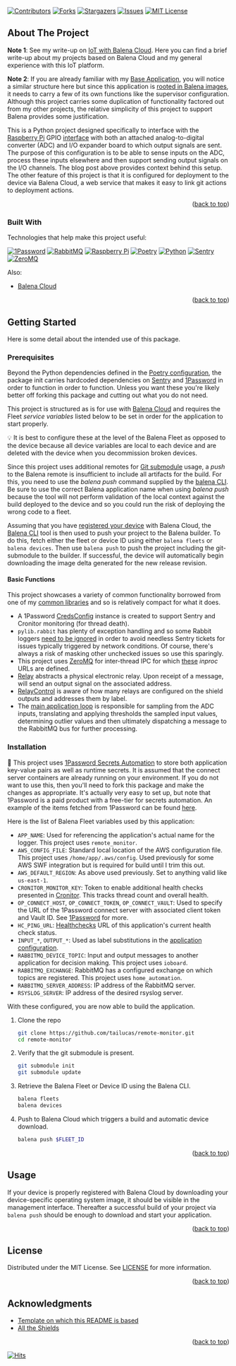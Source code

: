 <a name="readme-top"></a>

[![Contributors][contributors-shield]][contributors-url]
[![Forks][forks-shield]][forks-url]
[![Stargazers][stars-shield]][stars-url]
[![Issues][issues-shield]][issues-url]
[![MIT License][license-shield]][license-url]

## About The Project

**Note 1**: See my write-up on [IoT with Balena Cloud][blog-url]. Here you can find a brief write-up about my projects based on Balena Cloud and my general experience with this IoT platform.

**Note 2**: If you are already familiar with my [Base Application][baseapp-url], you will notice a similar structure here but since this application is [rooted in Balena images](https://github.com/tailucas/remote-monitor/blob/1201986ef3ba2e366c3ced5c1ece879a5379163a/Dockerfile#L1), it needs to carry a few of its own functions like the supervisor configuration. Although this project carries some duplication of functionality factored out from my other projects, the relative simplicity of this project to support Balena provides some justification.

This is a Python project designed specifically to interface with the [Raspberry Pi][rpi-url] GPIO [interface](https://projects.raspberrypi.org/en/projects/physical-computing/1) with both an attached analog-to-digital converter (ADC) and I/O expander board to which output signals are sent. The purpose of this configuration is to be able to sense inputs on the ADC, process these inputs elsewhere and then support sending output signals on the I/O channels. The blog post above provides context behind this setup. The other feature of this project is that it is configured for deployment to the device via Balena Cloud, a web service that makes it easy to link git actions to deployment actions.

<p align="right">(<a href="#readme-top">back to top</a>)</p>

### Built With

Technologies that help make this project useful:

[![1Password][1p-shield]][1p-url]
[![RabbitMQ][rabbit-shield]][rabbit-url]
[![Raspberry Pi][rpi-shield]][rpi-url]
[![Poetry][poetry-shield]][poetry-url]
[![Python][python-shield]][python-url]
[![Sentry][sentry-shield]][sentry-url]
[![ZeroMQ][zmq-shield]][zmq-url]

Also:

* [Balena Cloud][balena-cloud-url]

<p align="right">(<a href="#readme-top">back to top</a>)</p>


<!-- GETTING STARTED -->
## Getting Started

Here is some detail about the intended use of this package.

### Prerequisites

Beyond the Python dependencies defined in the [Poetry configuration](pyproject.toml), the package init carries hardcoded dependencies on [Sentry][sentry-url] and [1Password][1p-url] in order to function in order to function. Unless you want these you're likely better off forking this package and cutting out what you do not need.

This project is structured as is for use with [Balena Cloud](https://www.balena.io/cloud/) and requires the Fleet *service variables* listed below to be set in order for the application to start properly.

:bulb: It is best to configure these at the level of the Balena Fleet as opposed to the device because all device variables are local to each device and are deleted with the device when you decommission broken devices.

Since this project uses additional remotes for [Git submodule](https://git-scm.com/book/en/v2/Git-Tools-Submodules) usage, a *push* to the Balena remote is insufficient to include all artifacts for the build. For this, you need to use the *balena push* command supplied by the [balena CLI](https://github.com/balena-io/balena-cli). Be sure to use the correct Balena application name when using *balena push* because the tool will not perform validation of the local context against the build deployed to the device and so you could run the risk of deploying the wrong code to a fleet.

Assuming that you have [registered your device](https://docs.balena.io/learn/getting-started) with Balena Cloud, the [Balena CLI][balena-cli-url] tool is then used to push your project to the Balena builder. To do this, fetch either the fleet or device ID using either `balena fleets` or `balena devices`. Then use `balena push` to push the project including the git-submodule to the builder. If successful, the device will automatically begin downloading the image delta generated for the new release revision.

#### Basic Functions

This project showcases a variety of common functionality borrowed from one of my [common libraries][pylib-url] and so is relatively compact for what it does.
* A 1Password [CredsConfig](https://github.com/tailucas/remote-monitor/blob/1201986ef3ba2e366c3ced5c1ece879a5379163a/app/__main__.py#L25-L27) instance is created to support Sentry and Cronitor monitoring (for thread death).
* `pylib.rabbit` has plenty of exception handling and so some Rabbit loggers [need to be ignored](https://github.com/tailucas/remote-monitor/blob/1201986ef3ba2e366c3ced5c1ece879a5379163a/app/__main__.py#L46-L51) in order to avoid needless Sentry tickets for issues typically triggered by network conditions. Of course, there's always a risk of masking other unchecked issues so use this sparingly.
* This project uses [ZeroMQ][zmq-url] for inter-thread IPC for which [these](https://github.com/tailucas/remote-monitor/blob/1201986ef3ba2e366c3ced5c1ece879a5379163a/app/__main__.py#L60-L61) *inproc* URLs are defined.
* [Relay](https://github.com/tailucas/remote-monitor/blob/1201986ef3ba2e366c3ced5c1ece879a5379163a/app/__main__.py#L64-L94) abstracts a physical electronic relay. Upon receipt of a message, will send an output signal on the associated address.
* [RelayControl](https://github.com/tailucas/remote-monitor/blob/1201986ef3ba2e366c3ced5c1ece879a5379163a/app/__main__.py#L97-L141) is aware of how many relays are configured on the shield outputs and addresses them by label.
* The [main application loop](https://github.com/tailucas/remote-monitor/blob/1201986ef3ba2e366c3ced5c1ece879a5379163a/app/__main__.py#L279-L358) is responsible for sampling from the ADC inputs, translating and applying thresholds the sampled input values, determining outlier values and then ultimately dispatching a message to the RabbitMQ bus for further processing.

### Installation

:stop_sign: This project uses [1Password Secrets Automation][1p-url] to store both application key-value pairs as well as runtime secrets. It is assumed that the connect server containers are already running on your environment. If you do not want to use this, then you'll need to fork this package and make the changes as appropriate. It's actually very easy to set up, but note that 1Password is a paid product with a free-tier for secrets automation. An example of the items fetched from 1Password can be found [here](https://github.com/tailucas/remote-monitor/blob/1201986ef3ba2e366c3ced5c1ece879a5379163a/app/__main__.py#L25-L27).

Here is the list of Balena Fleet variables used by this application:

* `APP_NAME`: Used for referencing the application's actual name for the logger. This project uses `remote_monitor`.
* `AWS_CONFIG_FILE`: Standard local location of the AWS configuration file. This project uses `/home/app/.aws/config`. Used previously for some AWS SWF integration but is required for build until I trim this out.
* `AWS_DEFAULT_REGION`: As above used previously. Set to anything valid like `us-east-1`.
* `CRONITOR_MONITOR_KEY`: Token to enable additional health checks presented in [Cronitor][cronitor-url]. This tracks thread count and overall health.
* `OP_CONNECT_HOST`, `OP_CONNECT_TOKEN`, `OP_CONNECT_VAULT`: Used to specify the URL of the 1Password connect server with associated client token and Vault ID. See [1Password](https://developer.1password.com/docs/connect/get-started#step-1-set-up-a-secrets-automation-workflow) for more.
* `HC_PING_URL`: [Healthchecks][healthchecks-url] URL of this application's current health check status.
* `INPUT_*`, `OUTPUT_*`: Used as label substitutions in the [application configuration](https://github.com/tailucas/remote-monitor/blob/1201986ef3ba2e366c3ced5c1ece879a5379163a/config/app.conf#L39-L98).
* `RABBITMQ_DEVICE_TOPIC`: Input and output messages to another application for decision making. This project uses `ioboard`.
* `RABBITMQ_EXCHANGE`: RabbitMQ has a configured exchange on which topics are registered. This project uses `home_automation`.
* `RABBITMQ_SERVER_ADDRESS`: IP address of the RabbitMQ server.
* `RSYSLOG_SERVER`: IP address of the desired rsyslog server.

With these configured, you are now able to build the application.

1. Clone the repo
   ```sh
   git clone https://github.com/tailucas/remote-monitor.git
   cd remote-monitor
   ```
2. Verify that the git submodule is present.
   ```sh
   git submodule init
   git submodule update
   ```
4. Retrieve the Balena Fleet or Device ID using the Balena CLI.
   ```sh
   balena fleets
   balena devices
   ```
3. Push to Balena Cloud which triggers a build and automatic device download.
   ```sh
   balena push $FLEET_ID
   ```

<p align="right">(<a href="#readme-top">back to top</a>)</p>

<!-- USAGE EXAMPLES -->
## Usage

If your device is properly registered with Balena Cloud by downloading your device-specific operating system image, it should be visible in the management interface. Thereafter a successful build of your project via `balena push` should be enough to download and start your application.

<p align="right">(<a href="#readme-top">back to top</a>)</p>


<!-- LICENSE -->
## License

Distributed under the MIT License. See [LICENSE](LICENSE) for more information.

<p align="right">(<a href="#readme-top">back to top</a>)</p>


<!-- ACKNOWLEDGMENTS -->
## Acknowledgments

* [Template on which this README is based](https://github.com/othneildrew/Best-README-Template)
* [All the Shields](https://github.com/progfay/shields-with-icon)

<p align="right">(<a href="#readme-top">back to top</a>)</p>

[![Hits](https://hits.seeyoufarm.com/api/count/incr/badge.svg?url=https%3A%2F%2Fgithub.com%2Ftailucas%2Fremote-monitor&count_bg=%2379C83D&title_bg=%23555555&icon=&icon_color=%23E7E7E7&title=visits&edge_flat=true)](https://hits.seeyoufarm.com)

<!-- MARKDOWN LINKS & IMAGES -->
<!-- https://www.markdownguide.org/basic-syntax/#reference-style-links -->
[contributors-shield]: https://img.shields.io/github/contributors/tailucas/remote-monitor.svg?style=for-the-badge
[contributors-url]: https://github.com/tailucas/remote-monitor/graphs/contributors
[forks-shield]: https://img.shields.io/github/forks/tailucas/remote-monitor.svg?style=for-the-badge
[forks-url]: https://github.com/tailucas/remote-monitor/network/members
[stars-shield]: https://img.shields.io/github/stars/tailucas/remote-monitor.svg?style=for-the-badge
[stars-url]: https://github.com/tailucas/remote-monitor/stargazers
[issues-shield]: https://img.shields.io/github/issues/tailucas/remote-monitor.svg?style=for-the-badge
[issues-url]: https://github.com/tailucas/remote-monitor/issues
[license-shield]: https://img.shields.io/github/license/tailucas/remote-monitor.svg?style=for-the-badge
[license-url]: https://github.com/tailucas/remote-monitor/blob/master/LICENSE

[blog-url]: https://tailucas.github.io/update/2023/06/11/iot-with-balena-cloud.html

[baseapp-url]: https://github.com/tailucas/base-app
[pylib-url]: https://github.com/tailucas/pylib

[balena-cli-url]: https://docs.balena.io/reference/balena-cli/
[balena-cloud-url]: https://www.balena.io/cloud

[1p-url]: https://developer.1password.com/docs/connect/
[1p-shield]: https://img.shields.io/static/v1?style=for-the-badge&message=1Password&color=0094F5&logo=1Password&logoColor=FFFFFF&label=
[cronitor-url]: https://cronitor.io/
[healthchecks-url]: https://healthchecks.io/
[poetry-url]: https://python-poetry.org/
[poetry-shield]: https://img.shields.io/static/v1?style=for-the-badge&message=Poetry&color=60A5FA&logo=Poetry&logoColor=FFFFFF&label=
[python-url]: https://www.python.org/
[python-shield]: https://img.shields.io/static/v1?style=for-the-badge&message=Python&color=3776AB&logo=Python&logoColor=FFFFFF&label=
[rabbit-url]: https://www.rabbitmq.com/
[rabbit-shield]: https://img.shields.io/static/v1?style=for-the-badge&message=RabbitMQ&color=FF6600&logo=RabbitMQ&logoColor=FFFFFF&label=
[rpi-shield]: https://img.shields.io/static/v1?style=for-the-badge&message=Raspberry+Pi&color=A22846&logo=Raspberry+Pi&logoColor=FFFFFF&label=
[rpi-url]: https://www.raspberrypi.org/
[sentry-url]: https://sentry.io/
[sentry-shield]: https://img.shields.io/static/v1?style=for-the-badge&message=Sentry&color=362D59&logo=Sentry&logoColor=FFFFFF&label=
[zmq-url]: https://zeromq.org/
[zmq-shield]: https://img.shields.io/static/v1?style=for-the-badge&message=ZeroMQ&color=DF0000&logo=ZeroMQ&logoColor=FFFFFF&label=
